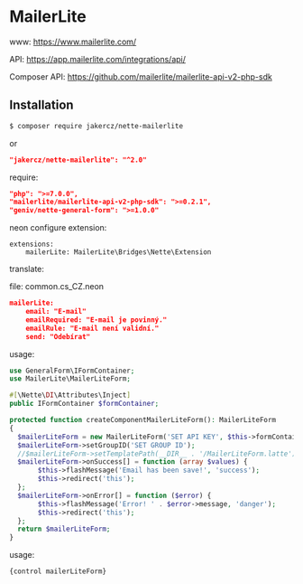 MailerLite
==========

www: https://www.mailerlite.com/

API: https://app.mailerlite.com/integrations/api/

Composer API: https://github.com/mailerlite/mailerlite-api-v2-php-sdk

Installation
------------

```sh
$ composer require jakercz/nette-mailerlite
```

or

```json
"jakercz/nette-mailerlite": "^2.0"
```

require:

```json
"php": ">=7.0.0",
"mailerlite/mailerlite-api-v2-php-sdk": ">=0.2.1",
"geniv/nette-general-form": ">=1.0.0"
```

neon configure extension:

```neon
extensions:
    mailerLite: MailerLite\Bridges\Nette\Extension
```
translate:

file: common.cs_CZ.neon
```json
mailerLite:
    email: "E-mail"
    emailRequired: "E-mail je povinný."
    emailRule: "E-mail není validní."
    send: "Odebírat"
```

usage:

```php
use GeneralForm\IFormContainer;
use MailerLite\MailerLiteForm;

#[\Nette\DI\Attributes\Inject]
public IFormContainer $formContainer;

protected function createComponentMailerLiteForm(): MailerLiteForm
{
  $mailerLiteForm = new MailerLiteForm('SET API KEY', $this->formContainer, $this->translator);
  $mailerLiteForm->setGroupID('SET GROUP ID');
  //$mailerLiteForm->setTemplatePath(__DIR__ . '/MailerLiteForm.latte');
  $mailerLiteForm->onSuccess[] = function (array $values) {
       $this->flashMessage('Email has been save!', 'success');
       $this->redirect('this');
  };
  $mailerLiteForm->onError[] = function ($error) {
       $this->flashMessage('Error! ' . $error->message, 'danger');
       $this->redirect('this');
  };
  return $mailerLiteForm;
}
```

usage:
```latte
{control mailerLiteForm}
```
